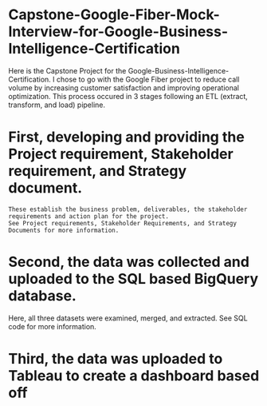 # Capstone-Google-Fiber-Mock-Interview-for-Google-Business-Intelligence-Certification
  Here is the Capstone Project for the Google-Business-Intelligence-Certification.
  I chose to go with the Google Fiber project to reduce call volume by increasing customer satisfaction and improving operational optimization.
  This process occured in 3 stages following an ETL (extract, transform, and load) pipeline. 
 # First, developing and providing the Project requirement, Stakeholder requirement, and Strategy document. 
    These establish the business problem, deliverables, the stakeholder requirements and action plan for the project.
    See Project requirements, Stakeholder Requirements, and Strategy Documents for more information. 

 # Second, the data was collected and uploaded to the SQL based BigQuery database. 
   Here, all three datasets were examined, merged, and extracted.
   See SQL code for more information.
  
# Third, the data was uploaded to Tableau to create a dashboard based off 
